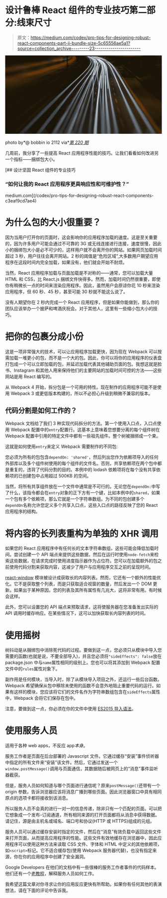 # 设计鲁棒 React 组件的专业技巧第二部分:线束尺寸

> 原文：<https://medium.com/codex/pro-tips-for-designing-robust-react-components-part-ii-bundle-size-5c65556ae5a1?source=collection_archive---------23----------------------->

![](img/eba415dc14df71822dc35c1ab7b7fa23.png)

photo by*@ bobbin io 2112 via*[*第 220 期*](https://www.twenty20.com/photos/36eb7b62-ed97-4f1a-8713-39163704ebbc/?utm_t20_channel=bl)

几周前，我分享了一些提高 React 应用程序性能的技巧。让我们看看如何改进另一个指标——捆绑包大小。

[](/codex/pro-tips-for-designing-robust-react-components-c3eaf9cd7ae4) [## 设计坚固 React 组件的专业技巧

### “如何让我的 React 应用程序更具响应性和可维护性？”

medium.com](/codex/pro-tips-for-designing-robust-react-components-c3eaf9cd7ae4) 

# 为什么包的大小很重要？

因为当用户打开你的页面时，这会影响你的应用程序加载的速度。这是至关重要的，因为许多用户可能会通过不可靠的 3G 或无线连接进行连接，速度很慢，因此小的捆绑包大小是必不可少的，这样用户就不会离开你的网站。如果网页加载时间超过 3 秒，用户往往会离开网站。2 秒的阈值是“危险区域”,大多数用户期望应用程序在这段时间内完全加载，如果没有，他们就会开始不耐烦。

当然，React 应用程序加载与页面加载是不对称的——通常，您可以加载大量 HTML 和 CSS，比 React.js 捆绑文件快得多。然而，加载时间仍然很重要，即使你有稍微长一点的时间来渲染应用程序。因此，虽然用户会原谅你花 10 秒来渲染应用程序，但 60 秒、45 秒，甚至可能 30 秒就不能这么说了。

没有人期望你在 2 秒内完成一个 React 应用程序，但是如果你能做到，那么你的团队应该举办一个披萨和啤酒庆祝会。对于其他人，这里有一些缩小包大小的技巧。

# 把你的包裹分成小份

这是一项非常强大的技术，可以让应用程序加载更快，因为现在 Webpack 可以按需加载一堆更小的包，而不是一个大的包。因此，你可以将你的应用程序的仪表盘打包成一个可以立即加载的包，并延迟加载代表其他辅助页面的包。我想这就是脸书、Instagram 和其他人用来保持他们的主要网站的加载时间可控的方法——这些网站是用 React 编写的。

从 Webpack 4 开始，拆分包是一个可用的特性。现在制作的应用程序可能不是使用 Webpack 3 或更低版本构建的，所以不必担心升级到稍微不兼容的版本。

## 代码分割是如何工作的？

Webpack 文档给了我们 3 种实现代码拆分的方法。第一个使用入口点，入口点使用 Webpack 配置中的`entry`配置行。这基本上意味着您想要分离的每个组件树在 Webpack 配置中引用的特定文件中都有一些祖先组件。整个树被捆绑成一个束。

这就是如何使用`entry`来定义 Webpack 需要制作的不同包:

您必须为所有的包包含`dependOn: 'shared'`，然后列出您作为依赖项导入的任何外部库以及多个组件树使用的每个组件的文件名。否则，共享依赖项在两个包中都是重复的，违背了代码分割的目的。本例中的 lodash 依赖项将在每个没有共享依赖项的已创建包中占用超过 500KB 的空间。

当然，将所有共享组件放在一个文件中通常是不可行的。无论您在`dependOn:`中写了什么，该指令都会在`entry`对象的正下方有一个键，比如本例中的`shared`，如果一个包有多个依赖项，那么它就是一个字符串数组。为不同的包创建多个`dependOn`名称允许您定义多个共享入口点，这些入口点的路径反映了您的 React 应用程序的结构。

# 将内容的长列表重构为单独的 XHR 调用

如果您的 React 应用程序中有任何长的文本字符串数组，这些可能会降低加载时间。尝试创建一个 API 端点来提供这些数据，然后在运行时使用`node-fetch`来检索这些数据，在请求完成时使用进度指示器作为占位符。您可以在加载额外的包之前使用代码分割来获取内容，这减少了用户与应用程序交互之前的呈现时间。

[react-window](https://github.com/bvaughn/react-window) 模块被设计成获取长的内容列表。然而，它还有一个额外的性能优化。它不是获取整个列表，而是只获取适合视窗的数量，然后发出一个 DOM 更新。如果出于某种原因，您的列表及其所有属性有几兆大，这将非常有用。有时候会这样。

此外，您可以设置您的 API 端点来预取请求，这将使服务器在您准备发出实际的 API 调用时缓存响应。在某些情况下，这可以加快获取长内容列表的时间。

# 使用摇树

树抖动是从捆绑包中消除死代码的过程。要做到这一点，您必须只从模块中导入您需要的函数(也就是说，不要全部导入)，并且您必须将`"sideEffects": false`放在 package.json 中与`name`属性相同的级别上。您也可以将其添加到 Webpack 配置文件中的`rules`属性对象下。

副作用是任何模块，当导入时，除了从模块导入项目之外，还运行一些后台函数。Webpack 希望确保从包中移除未使用的函数不会意外地阻止重要代码的运行。如果有这样的模块，您应该将它们的文件名作为字符串数组包含在`sideEffects`属性中，Webpack 会将它们保存在包中。

注意，要做到这一点，你必须在你的文件中使用 [ES2015 导入语法](https://developer.mozilla.org/en-US/docs/Web/JavaScript/Reference/Statements/import)。

# 使用服务人员

适用于各种 web apps，不反应 app*本身*。

服务工作者是页面在后台部署的 Javascript 文件。它通过缓存“安装”事件侦听器中指定的所有文件来“安装”该文件。然后，它通过发送一个`window.postMessage()`调用与页面通信，其数据随后被网页上的“消息”事件监听器截获。

但是，服务人员如何知道与哪个页面进行通信呢？原来`postMessage()`还带有一个 origin 参数，告诉浏览器应该将消息广播到哪些页面。因此浏览器窗口中具有相同原点的选项卡都将接收到该消息。

所以服务人员不会真的进行一对一的信息传递，除非只有一个匹配的页面。可以把它想象成一个发布-订阅通道，所有相同来源的打开页面都将从消息中获得数据。请记住，源是由主机名或域名、端口号和协议(HTTP 或 HTTPS)组成的元组。

服务人员可以通过缓存安装时指定的文件，然后在“消息”有效负载中返回这些文件来打开页面，从而提高应用程序的性能。这些文件有效地缓存在浏览器中，因此应用程序可以使用这种方法来读取 CSS 文件、字体和 HTML 中定义的其他依赖项，如`<script>`标记。它不适合缓存包(使用 Webpack 服务器代替)，也没有指定来源，你在你的应用程序中创建了安全漏洞。

Google Developers 在他们的文档中有一些很棒的服务工作者事件的代码样本。他们还有一个[老教程](https://developers.google.com/web/ilt/pwa/introduction-to-service-worker)，解释服务人员如何工作。

我希望这篇文章对你寻求让你的应用反应更快有所帮助。如果你有任何其他的表演想法，请在下面的评论中告诉我。